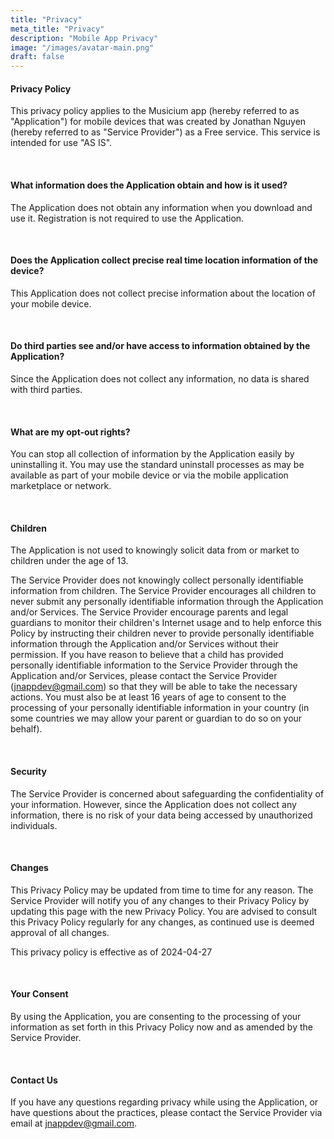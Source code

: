 ```yaml
---
title: "Privacy"
meta_title: "Privacy"
description: "Mobile App Privacy"
image: "/images/avatar-main.png"
draft: false
---
```


#### Privacy Policy
This privacy policy applies to the Musicium app (hereby referred to as "Application") for mobile devices that was created by Jonathan Nguyen (hereby referred to as "Service Provider") as a Free service. This service is intended for use "AS IS".

<br/>

#### What information does the Application obtain and how is it used?

The Application does not obtain any information when you download and use it. Registration is not required to use the Application.

<br/>

#### Does the Application collect precise real time location information of the device?

This Application does not collect precise information about the location of your mobile device.

<br/>

#### Do third parties see and/or have access to information obtained by the Application?

Since the Application does not collect any information, no data is shared with third parties.

<br/>

#### What are my opt-out rights?

You can stop all collection of information by the Application easily by uninstalling it. You may use the standard uninstall processes as may be available as part of your mobile device or via the mobile application marketplace or network.

<br/>

#### Children

The Application is not used to knowingly solicit data from or market to children under the age of 13.

The Service Provider does not knowingly collect personally identifiable information from children. The Service Provider encourages all children to never submit any personally identifiable information through the Application and/or Services. The Service Provider encourage parents and legal guardians to monitor their children's Internet usage and to help enforce this Policy by instructing their children never to provide personally identifiable information through the Application and/or Services without their permission. If you have reason to believe that a child has provided personally identifiable information to the Service Provider through the Application and/or Services, please contact the Service Provider (jnappdev@gmail.com) so that they will be able to take the necessary actions. You must also be at least 16 years of age to consent to the processing of your personally identifiable information in your country (in some countries we may allow your parent or guardian to do so on your behalf).

<br/>

#### Security

The Service Provider is concerned about safeguarding the confidentiality of your information. However, since the Application does not collect any information, there is no risk of your data being accessed by unauthorized individuals.

<br/>

#### Changes

This Privacy Policy may be updated from time to time for any reason. The Service Provider will notify you of any changes to their Privacy Policy by updating this page with the new Privacy Policy. You are advised to consult this Privacy Policy regularly for any changes, as continued use is deemed approval of all changes.

This privacy policy is effective as of 2024-04-27

<br/>

#### Your Consent

By using the Application, you are consenting to the processing of your information as set forth in this Privacy Policy now and as amended by the Service Provider.

<br/>

#### Contact Us

If you have any questions regarding privacy while using the Application, or have questions about the practices, please contact the Service Provider via email at jnappdev@gmail.com.

